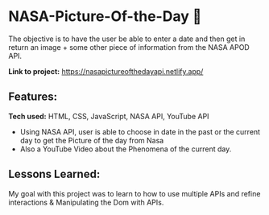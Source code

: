 # NASA-Picture-Of-the-Day 🌌
The objective is to have the user be able to enter a date and then get in return an image + some other piece of information from the NASA APOD API.

**Link to project:** https://nasapictureofthedayapi.netlify.app/

## Features:
**Tech used:** HTML, CSS, JavaScript, NASA API, YouTube API

 - Using NASA API, user is able to choose in date in the past or the current day to get the Picture of the day from Nasa
 - Also a YouTube Video about the Phenomena of the current day.


## [](https://github.com/alecortega/portfolio-template#lessons-learned)Lessons Learned:

My goal with this project was to learn to how to use multiple APIs  and refine interactions & Manipulating the Dom with APIs.

